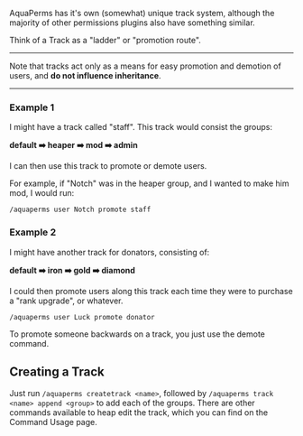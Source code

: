 AquaPerms has it's own (somewhat) unique track system, although the majority of other permissions plugins also have something similar. 

Think of a Track as a "ladder" or "promotion route".

---

Note that tracks act only as a means for easy promotion and demotion of users, and **do not influence inheritance**.

---

### Example 1
I might have a track called "staff". This track would consist the groups:

**default :arrow_right: heaper :arrow_right: mod :arrow_right: admin**

I can then use this track to promote or demote users.

For example, if "Notch" was in the heaper group, and I wanted to make him mod, I would run:

`/aquaperms user Notch promote staff`

### Example 2
I might have another track for donators, consisting of:

**default :arrow_right: iron :arrow_right: gold :arrow_right: diamond**

I could then promote users along this track each time they were to purchase a "rank upgrade", or whatever.

`/aquaperms user Luck promote donator`

To promote someone backwards on a track, you just use the demote command.

## Creating a Track
Just run `/aquaperms createtrack <name>`, followed by `/aquaperms track <name> append <group>` to add each of the groups. There are other commands available to heap edit the track, which you can find on the Command Usage page.